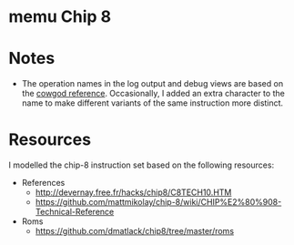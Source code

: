 # memu Chip 8

# Notes

- The operation names in the log output and debug views are based on the [cowgod reference](devernay.free.fr/hacks/chip8/C8TECH10.HTM).
  Occasionally, I added an extra character to the name to make different variants of the same instruction more distinct.

# Resources

I modelled the chip-8 instruction set based on the following resources:

- References
  - http://devernay.free.fr/hacks/chip8/C8TECH10.HTM
  - https://github.com/mattmikolay/chip-8/wiki/CHIP%E2%80%908-Technical-Reference
- Roms
  - https://github.com/dmatlack/chip8/tree/master/roms
